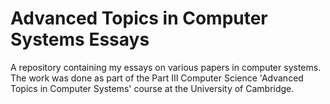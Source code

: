 # Advanced Topics in Computer Systems Essays

A repository containing my essays on various papers in computer systems. The work was done as part of the Part III Computer Science 'Advanced Topics in Computer Systems' course at the University of Cambridge.
